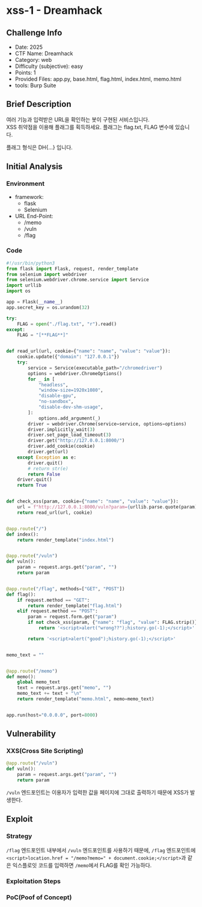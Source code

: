 # xss-1 - Dreamhack
## Challenge Info
- Date: 2025
- CTF Name: Dreamhack
- Category: web
- Difficulty (subjective): easy
- Points: 1
- Provided Files: app.py, base.html, flag.html, index.html, memo.html
- tools: Burp Suite
## Brief Description
여러 기능과 입력받은 URL을 확인하는 봇이 구현된 서비스입니다.  
XSS 취약점을 이용해 플래그를 획득하세요. 플래그는 flag.txt, FLAG 변수에 있습니다.  

플래그 형식은 DH{...} 입니다.
## Initial Analysis
### Environment
- framework: 
    - flask
    - Selenium
- URL End-Point:
    - /memo
    - /vuln
    - /flag
### Code
``` python
#!/usr/bin/python3
from flask import Flask, request, render_template
from selenium import webdriver
from selenium.webdriver.chrome.service import Service
import urllib
import os

app = Flask(__name__)
app.secret_key = os.urandom(32)

try:
    FLAG = open("./flag.txt", "r").read()
except:
    FLAG = "[**FLAG**]"


def read_url(url, cookie={"name": "name", "value": "value"}):
    cookie.update({"domain": "127.0.0.1"})
    try:
        service = Service(executable_path="/chromedriver")
        options = webdriver.ChromeOptions()
        for _ in [
            "headless",
            "window-size=1920x1080",
            "disable-gpu",
            "no-sandbox",
            "disable-dev-shm-usage",
        ]:
            options.add_argument(_)
        driver = webdriver.Chrome(service=service, options=options)
        driver.implicitly_wait(3)
        driver.set_page_load_timeout(3)
        driver.get("http://127.0.0.1:8000/")
        driver.add_cookie(cookie)
        driver.get(url)
    except Exception as e:
        driver.quit()
        # return str(e)
        return False
    driver.quit()
    return True


def check_xss(param, cookie={"name": "name", "value": "value"}):
    url = f"http://127.0.0.1:8000/vuln?param={urllib.parse.quote(param)}"
    return read_url(url, cookie)


@app.route("/")
def index():
    return render_template("index.html")


@app.route("/vuln")
def vuln():
    param = request.args.get("param", "")
    return param


@app.route("/flag", methods=["GET", "POST"])
def flag():
    if request.method == "GET":
        return render_template("flag.html")
    elif request.method == "POST":
        param = request.form.get("param")
        if not check_xss(param, {"name": "flag", "value": FLAG.strip()}):
            return '<script>alert("wrong??");history.go(-1);</script>'

        return '<script>alert("good");history.go(-1);</script>'


memo_text = ""


@app.route("/memo")
def memo():
    global memo_text
    text = request.args.get("memo", "")
    memo_text += text + "\n"
    return render_template("memo.html", memo=memo_text)


app.run(host="0.0.0.0", port=8000)
```
## Vulnerability
### XXS(Cross Site Scripting)
``` python
@app.route("/vuln")
def vuln():
    param = request.args.get("param", "")
    return param
```
`/vuln` 엔드포인트는 이용자가 입력한 값을 페이지에 그대로 출력하기 때문에 XSS가 발생한다.
## Exploit
### Strategy
`/flag` 엔드포인트 내부에서 `/vuln` 엔드포인트를 사용하기 때문에, `/flag` 엔드포인트에 `<script>location.href = "/memo?memo=" + document.cookie;</script>`과 같은 익스플로잇 코드를 입력하면 `/memo`에서 FLAG를 확인 가능하다. 
### Exploitation Steps
### PoC(Poof of Concept)